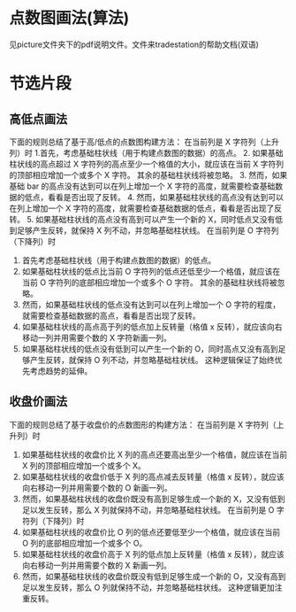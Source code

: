 # 点数图画法(算法)
 
见picture文件夹下的pdf说明文件。文件来tradestation的帮助文档(双语)

# 节选片段

## 高低点画法
下面的规则总结了基于高/低点的点数图构建方法：
 在当前列是 X 字符列（上升列）时
  1.首先，考虑基础柱状线（用于构建点数图的数据）的高点。
  2. 如果基础柱状线的高点超过 X 字符列的高点至少一个格值的大小，就应该在当前 X 字符列的顶部相应增加一个或多个 X 字符。 其余的基础柱状线将被忽略。
  3. 然而，如果基础 bar 的高点没有达到可以在列上增加一个 X 字符的高度，就需要检查基础数据的低点，看看是否出现了反转。
  4. 然而，如果基础柱状线的高点没有达到可以在列上增加一个 X 字符的高度，就需要检查基础数据的低点，看看是否出现了反转。
  5. 如果基础柱状线的高点没有高到可以产生一个新的 X，同时低点又没有低到足够产生反转，就保持 X 列不动，并忽略基础柱状线。
 在当前列是 O 字符列（下降列）时
  1. 首先考虑基础柱状线（用于构建点数图的数据）的低点。
  2. 如果基础柱状线的低点比当前 O 字符列的低点还低至少一个格值，就应该在当前 O 字符列的底部相应增加一个或多个 O 字符。 其余的基础柱状线将被忽略。
  3. 然而，如果基础柱状线的低点没有达到可以在列上增加一个 O 字符的程度，就需要检查基础数据的高点，看看是否出现了反转。
  4. 如果基础柱状线的高点高于列的低点加上反转量（格值 x 反转），就应该向右移动一列并用需要个数的 X 字符新画一列。
  5. 如果基础柱状线的低点没有低到可以产生一个新的 O，同时高点又没有高到足够产生反转，就保持 O 列不动，并忽略基础柱状线。
 这种逻辑保证了始终优先考虑趋势的延伸。
  
## 收盘价画法
下面的规则总结了基于收盘价的点数图形的构建方法：
 在当前列是 X 字符列（上升列）时
  1. 如果基础柱状线的收盘价比 X 列的高点还要高出至少一个格值，就应该在当前 X 列的顶部相应增加一个或多个 X。
  2. 如果基础柱状线的收盘价低于 X 列的高点减去反转量（格值 x 反转），就应该向右移动一列并用需要个数的 O 新画一列。
  3. 然而，如果基础柱状线的收盘价既没有高到足够生成一个新的 X，又没有低到足以发生反转，那么 X 列就保持不动，并忽略基础柱状线。
 在当前列是 O 字符列（下降列）时
  1. 如果基础柱状线的收盘价比 O 列的低点还要低至少一个格值，就应该在当前 O 列的底部相应增加一个或多个 O。
  2. 如果基础柱状线的收盘价高于 X 列的低点加上反转量（格值 x 反转），就应该向右移动一列并用需要个数的 X 新画一列。
  3. 然而，如果基础柱状线的收盘价既没有低到足够生成一个新的 O，又没有高到足以发生反转，那么 O 列就保持不动，并忽略基础柱状线。
 这种逻辑更加注重反转。
